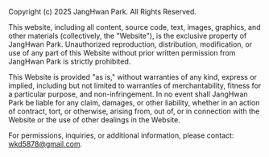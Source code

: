 Copyright (c) 2025 JangHwan Park. All Rights Reserved.

This website, including all content, source code, text, images, graphics, and other materials (collectively, the "Website"), is the exclusive property of JangHwan Park. Unauthorized reproduction, distribution, modification, or use of any part of this Website without prior written permission from JangHwan Park is strictly prohibited.

This Website is provided "as is," without warranties of any kind, express or implied, including but not limited to warranties of merchantability, fitness for a particular purpose, and non-infringement. In no event shall JangHwan Park be liable for any claim, damages, or other liability, whether in an action of contract, tort, or otherwise, arising from, out of, or in connection with the Website or the use of other dealings in the Website.

For permissions, inquiries, or additional information, please contact: wkd5878@gmail.com.
